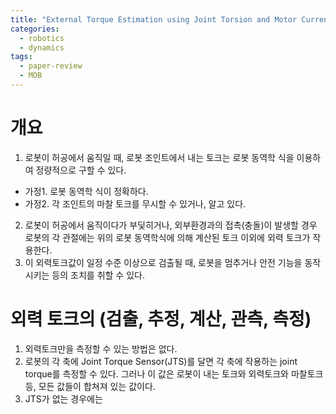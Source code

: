 ```yaml
---
title: "External Torque Estimation using Joint Torsion and Motor Current"
categories:
  - robotics
  - dynamics
tags:
  - paper-review
  - MOB
---
```


# 개요
1. 로봇이 허공에서 움직일 때, 로봇 조인트에서 내는 토크는 로봇 동역학 식을 이용하여 정량적으로 구할 수 있다.
  - 가정1. 로봇 동역학 식이 정확하다.
  - 가정2. 각 조인트의 마찰 토크를 무시할 수 있거나, 알고 있다.
2. 로봇이 허공에서 움직이다가 부딫히거나, 외부환경과의 접촉(충돌)이 발생할 경우 로봇의 각 관절에는 위의 로봇 동역학식에 의해 계산된 토크 이외에 외력 토크가 작용한다.
3. 이 외력토크값이 일정 수준 이상으로 검출될 때, 로봇을 멈추거나 안전 기능을 동작시키는 등의 조치를 취할 수 있다.

# 외력 토크의 (검출, 추정, 계산, 관측, 측정)
1. 외력토크만을 측정할 수 있는 방법은 없다.
2. 로봇의 각 축에 Joint Torque Sensor(JTS)를 달면 각 축에 작용하는 joint torque를 측정할 수 있다. 그러나 이 값은 로봇이 내는 토크와 외력토크와 마찰토크 등, 모든 값들이 합쳐져 있는 값이다.
3. JTS가 없는 경우에는 


